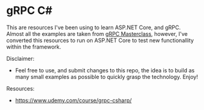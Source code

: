 gRPC C#
=========

This are resources I've been using to learn ASP.NET Core, and gRPC.
Almost all the examples are taken from [gRPC Masterclass](https://www.udemy.com/course/grpc-csharp/),
however, I've converted this resources to run on ASP.NET Core to test new functionallity within
the framework.


Disclaimer:
* Feel free to use, and submit changes to this repo, the idea is to build as many
small examples as possible to quickly grasp the technology. Enjoy!

Resources:

* https://www.udemy.com/course/grpc-csharp/
